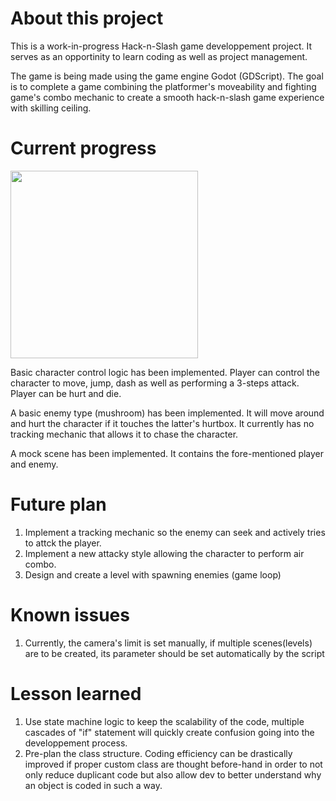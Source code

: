 # About this project
This is a work-in-progress Hack-n-Slash game developpement project. It serves as an opportinity to learn coding as well as project management.

The game is being made using the game engine Godot (GDScript). The goal is to complete a game combining the platformer's moveability and fighting game's combo mechanic to create a smooth hack-n-slash game experience with skilling ceiling.

# Current progress
<img src="https://media3.giphy.com/media/v1.Y2lkPTc5MGI3NjExNjZqcjM2bTNjcjA0N3FyeXYxNHhvN3drdGRmMGt3dThvNjFkNzdieCZlcD12MV9pbnRlcm5hbF9naWZfYnlfaWQmY3Q9Zw/cgMVWltzyvk3WuC9YH/giphy.gif" width="300">

Basic character control logic has been implemented. Player can control the character to move, jump, dash as well as performing a 3-steps attack. Player can be hurt and die.

A basic enemy type (mushroom) has been implemented. It will move around and hurt the character if it touches the latter's hurtbox. It currently has no tracking mechanic that allows it to chase the character.

A mock scene has been implemented. It contains the fore-mentioned player and enemy.

# Future plan
1. Implement a tracking mechanic so the enemy can seek and actively tries to attck the player.
2. Implement a new attacky style allowing the character to perform air combo.
3. Design and create a level with spawning enemies (game loop)

# Known issues
1. Currently, the camera's limit is set manually, if multiple scenes(levels) are to be created, its parameter should be set automatically by the script

# Lesson learned
1. Use state machine logic to keep the scalability of the code, multiple cascades of "if" statement will quickly create confusion going into the developpement process.
2. Pre-plan the class structure. Coding efficiency can be drastically improved if proper custom class are thought before-hand in order to not only reduce duplicant code but also allow dev to better understand why an object is coded in such a way.

